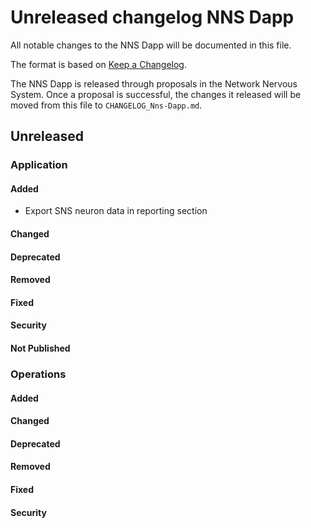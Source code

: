 # Unreleased changelog NNS Dapp

All notable changes to the NNS Dapp will be documented in this file.

The format is based on [Keep a Changelog](https://keepachangelog.com/en/1.0.0/).

The NNS Dapp is released through proposals in the Network Nervous System. Once a
proposal is successful, the changes it released will be moved from this file to
`CHANGELOG_Nns-Dapp.md`.

## Unreleased

### Application

#### Added

- Export SNS neuron data in reporting section

#### Changed

#### Deprecated

#### Removed

#### Fixed

#### Security

#### Not Published

### Operations

#### Added

#### Changed

#### Deprecated

#### Removed

#### Fixed

#### Security
